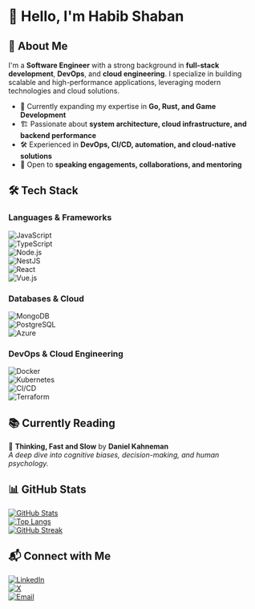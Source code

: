 # 👋 Hello, I'm Habib Shaban

## 🚀 About Me

I'm a **Software Engineer** with a strong background in **full-stack development**, **DevOps**, and **cloud engineering**. I specialize in building scalable and high-performance applications, leveraging modern technologies and cloud solutions.

- 🎯 Currently expanding my expertise in **Go, Rust, and Game Development**
- 🏗️ Passionate about **system architecture, cloud infrastructure, and backend performance**
- 🛠️ Experienced in **DevOps, CI/CD, automation, and cloud-native solutions**
- 🎤 Open to **speaking engagements, collaborations, and mentoring**

## 🛠️ Tech Stack

### **Languages & Frameworks**

![JavaScript](https://img.shields.io/badge/JavaScript-F7DF1E?style=for-the-badge&logo=javascript&logoColor=black)  
![TypeScript](https://img.shields.io/badge/TypeScript-3178C6?style=for-the-badge&logo=typescript&logoColor=white)  
![Node.js](https://img.shields.io/badge/Node.js-43853D?style=for-the-badge&logo=node.js&logoColor=white)  
![NestJS](https://img.shields.io/badge/NestJS-E0234E?style=for-the-badge&logo=nestjs&logoColor=white)  
![React](https://img.shields.io/badge/React-20232a?style=for-the-badge&logo=react&logoColor=61DAFB)  
![Vue.js](https://img.shields.io/badge/Vue.js-4FC08D?style=for-the-badge&logo=vue.js&logoColor=white)

### **Databases & Cloud**

![MongoDB](https://img.shields.io/badge/MongoDB-4EA94B?style=for-the-badge&logo=mongodb&logoColor=white)  
![PostgreSQL](https://img.shields.io/badge/PostgreSQL-316192?style=for-the-badge&logo=postgresql&logoColor=white)  
![Azure](https://img.shields.io/badge/Azure-0089D6?style=for-the-badge&logo=microsoft-azure&logoColor=white)

### **DevOps & Cloud Engineering**

![Docker](https://img.shields.io/badge/Docker-2496ED?style=for-the-badge&logo=docker&logoColor=white)  
![Kubernetes](https://img.shields.io/badge/Kubernetes-326CE5?style=for-the-badge&logo=kubernetes&logoColor=white)  
![CI/CD](https://img.shields.io/badge/CI/CD-4285F4?style=for-the-badge&logo=github-actions&logoColor=white)  
![Terraform](https://img.shields.io/badge/Terraform-7B42BC?style=for-the-badge&logo=terraform&logoColor=white)

## 📚 Currently Reading

📖 **Thinking, Fast and Slow** by **Daniel Kahneman**  
_A deep dive into cognitive biases, decision-making, and human psychology._

## 📊 GitHub Stats

[![GitHub Stats](https://github-readme-stats.vercel.app/api?username=habibshaban&show_icons=true&theme=default)](https://github.com/habibshaban)  
[![Top Langs](https://github-readme-stats.vercel.app/api/top-langs/?username=habibshaban&layout=compact&theme=default)](https://github.com/habibshaban)  
[![GitHub Streak](https://streak-stats.demolab.com/?user=habibshaban&theme=default)](https://git.io/streak-stats)

## 📬 Connect with Me

[![LinkedIn](https://img.shields.io/badge/LinkedIn-0A66C2?style=for-the-badge&logo=linkedin&logoColor=white)](https://linkedin.com/in/habibshaban)  
[![X](https://img.shields.io/badge/X-000000?style=for-the-badge&logo=x&logoColor=white)](https://x.com/habibshaban98)  
[![Email](https://img.shields.io/badge/Email-D14836?style=for-the-badge&logo=gmail&logoColor=white)](mailto:habibshaban98@gmail.com)
